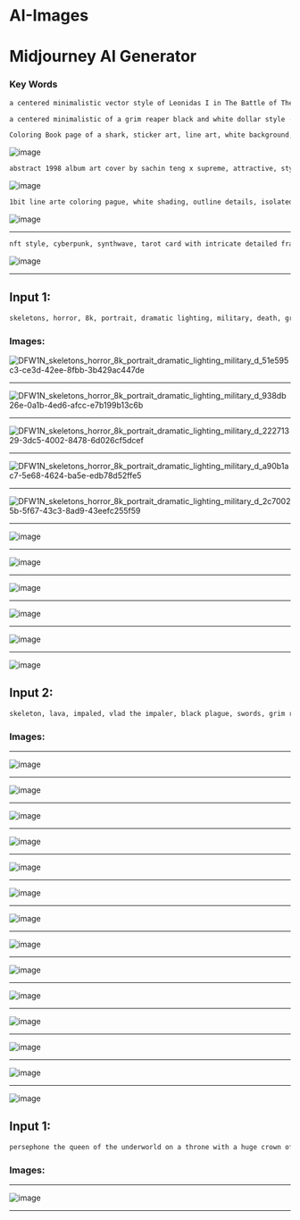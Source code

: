 # AI-Images

# Midjourney AI Generator

### Key Words

```bash
a centered minimalistic vector style of Leonidas I in The Battle of Thermopylae with a Greco-Illyrian helmet in the style of da Vinci's drawing :: red :: sparta :: lions :: creatures :: snakes :: greek --no 3d, cropping --ar 3:2
```

```bash
a centered minimalistic of a grim reaper black and white dollar style --no 3d, cropping --ar 2:3
```

```bash
Coloring Book page of a shark, sticker art, line art, white background, thick black outline on blank white background, coloring page, coloring, white sky, GMYK --no fill, shading, black, color, marks, signatures, copyright, watermarks, stamps, logo, smudges, dots, white background--ar2:3--
```

![image](https://user-images.githubusercontent.com/45083490/212614092-752e7b2f-4d9b-4644-b895-3eaf85f28fb0.png)


```bash
abstract 1998 album art cover by sachin teng x supreme, attractive, stylish, designer, green, asymmetrical, geometric shapes, graffiti, street art
```

![image](https://user-images.githubusercontent.com/45083490/212609506-962d3c5a-e8f3-490d-bf69-6e227b69265a.png)


```bash
1bit line arte coloring pague, white shading, outline details, isolated on white, key visuals from shadowless die cut sticker, Japanese Samurai by Cicely Mary Baker, beautiful frame--ar 2:3
```

![image](https://user-images.githubusercontent.com/45083490/212212926-d06dd227-b15e-47b6-982c-28c7c2e8a8b3.png)


---

```bash
nft style, cyberpunk, synthwave, tarot card with intricate detailed frame around the outside | with cyberglasses neon, and earphone,dj sound,futuristic,side profile of cyberpunk body with cyborg skull | cyberpunk | styled in Art Nouveau | insanely detailed | embellishments | high definition | concept art | digital art | vibrant 
```
![image](https://user-images.githubusercontent.com/45083490/211554071-67afd07f-7458-4dae-a9b4-900bc17f69c5.png)

---

## Input 1:

```bash
skeletons, horror, 8k, portrait, dramatic lighting, military, death, grim reaper pulling out a soul out of a human, evil, hyper realistic, dark, lava, medieval, black plague
```

### Images:

![DFW1N_skeletons_horror_8k_portrait_dramatic_lighting_military_d_51e595c3-ce3d-42ee-8fbb-3b429ac447de](https://user-images.githubusercontent.com/45083490/188143068-ca7f4109-b6b7-40a0-b93f-258c1dbabe5c.png)

---

![DFW1N_skeletons_horror_8k_portrait_dramatic_lighting_military_d_938db26e-0a1b-4ed6-afcc-e7b199b13c6b](https://user-images.githubusercontent.com/45083490/188143109-12a902d2-4421-48db-b925-01f4a8c41923.png)

---

![DFW1N_skeletons_horror_8k_portrait_dramatic_lighting_military_d_22271329-3dc5-4002-8478-6d026cf5dcef](https://user-images.githubusercontent.com/45083490/188143137-83ad2f5a-24f4-45e8-92f4-2d39f968762c.png)

---

![DFW1N_skeletons_horror_8k_portrait_dramatic_lighting_military_d_a90b1ac7-5e68-4624-ba5e-edb78d52ffe5](https://user-images.githubusercontent.com/45083490/188143159-62a0b015-c146-475a-ba3c-95ed6a593618.png)

---

![DFW1N_skeletons_horror_8k_portrait_dramatic_lighting_military_d_2c70025b-5f67-43c3-8ad9-43eefc255f59](https://user-images.githubusercontent.com/45083490/188143170-db3b0ea9-012a-437f-8321-fd3cd535775f.png)

---

![image](https://user-images.githubusercontent.com/45083490/188150877-6e8de43b-6a58-40f6-a7e8-681e50e45dfd.png)

---

![image](https://user-images.githubusercontent.com/45083490/188151025-f8f1762f-a3cd-4caa-91fd-770cbabd293b.png)

---

![image](https://user-images.githubusercontent.com/45083490/188151226-8fb95ea0-ee94-4d5b-8921-2c59d43d134f.png)

---

![image](https://user-images.githubusercontent.com/45083490/188151272-8fe53934-44dc-4c3f-b9cc-7d65bd72f871.png)

---

![image](https://user-images.githubusercontent.com/45083490/188151408-8c17dbc1-798b-4481-9141-483a83587a8b.png)

---

![image](https://user-images.githubusercontent.com/45083490/188151691-81ed8c14-e1c5-4fdd-8c9b-c33e58db409f.png)


## Input 2:

```bash
skeleton, lava, impaled, vlad the impaler, black plague, swords, grim reaper, dark, horror, 8k, hyper realistic, photorealistic, HDR, UHD, death, red, black, Medieval, destroyed medieval buildings, cinematic lighting, darkness, HD details, cinematic, volumetric lighting, nineteeth century painting, underworld, devil
```

### Images:

---

![image](https://user-images.githubusercontent.com/45083490/188146343-437869d3-e8a9-44a2-a541-af7f2e1f32d3.png)


---

![image](https://user-images.githubusercontent.com/45083490/188144361-f0e66253-b45d-4bd8-80fa-92cb72c57251.png)


---

![image](https://user-images.githubusercontent.com/45083490/188144895-02d376e6-02da-4721-9db4-30559a5f7e5b.png)

---

![image](https://user-images.githubusercontent.com/45083490/188145200-653679e4-0100-4f25-8d0d-d27bf769191c.png)

---

![image](https://user-images.githubusercontent.com/45083490/188145987-decb0c25-cca6-4ec1-a36a-14853dfe477b.png)

---

![image](https://user-images.githubusercontent.com/45083490/188146641-6bae17bd-e430-4a2d-b5ed-7adc3c7d744b.png)

---

![image](https://user-images.githubusercontent.com/45083490/188146727-78d84265-27f1-489e-a529-00092da45a46.png)

---

![image](https://user-images.githubusercontent.com/45083490/188147403-8c4e0fbb-3236-4a9a-94a5-823dcfa981c5.png)

---

![image](https://user-images.githubusercontent.com/45083490/188147510-d6cca6a9-e9ba-43ad-a583-e83a2c9de64f.png)

---

![image](https://user-images.githubusercontent.com/45083490/188148110-07170ef6-dce6-4817-b3e6-c13fe3e25d54.png)

---

![image](https://user-images.githubusercontent.com/45083490/188148536-c279ea4b-37fb-44ef-9f51-24064e20307c.png)

---

![image](https://user-images.githubusercontent.com/45083490/188149028-39ac8fae-52ec-489f-b37c-accdda749093.png)

---

![image](https://user-images.githubusercontent.com/45083490/188149307-0056bd7e-c8f5-4d57-9526-89006367833e.png)

---

![image](https://user-images.githubusercontent.com/45083490/188149322-e6508d81-33c7-4ef7-9c6e-a24fa94f8e5c.png)



## Input 1:

```bash
persephone the queen of the underworld on a throne with a huge crown of branches and fallen leaves, autumn, darkness, full scale, in the style of prepraphaelites, John William Waterhouse, symbolic, beautiful, HD details, cinematic, atmosphericl lighting, volumetric lighting, nineteenth century painting, photorealistic, vogue cover, elegant, 8k
```

### Images:

---

![image](https://user-images.githubusercontent.com/45083490/188150739-1e8131bc-3c73-4153-93c5-1dbabd3ac131.png)

---
